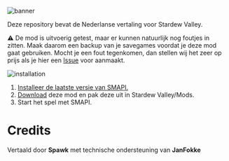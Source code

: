 ![banner](https://user-images.githubusercontent.com/17224428/111884012-10e2f400-89bf-11eb-9d65-3b0d1e0a78e0.png)


Deze repository bevat de Nederlanse vertaling voor Stardew Valley.

:warning: De mod is uitvoerig getest, maar er kunnen natuurlijk nog foutjes in zitten. Maak daarom een backup van je savegames voordat je deze mod gaat gebruiken. Mocht je een fout tegenkomen, dan stellen wij het zeer op prijs als je hier een [Issue](https://github.com/janfokke/StardewValleyDutch/issues) voor aanmaakt.




![installation](https://user-images.githubusercontent.com/17224428/111884007-03c60500-89bf-11eb-8ac2-86153cf09e1b.png)
1. [Installeer de laatste versie van SMAPI.](https://smapi.io/)
2. [Download](https://github.com/janfokke/StardewValleyDutch/releases) deze mod en pak deze uit in Stardew Valley/Mods.
3. Start het spel met SMAPI.
   
# Credits
Vertaald door **Spawk** met technische ondersteuning van **JanFokke**

